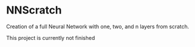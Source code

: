 # NNScratch

Creation of a full Neural Network with one, two, and n layers from scratch.


This project is currently not finished
